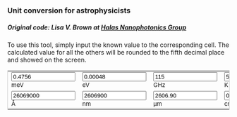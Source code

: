 ### Unit conversion for astrophysicists
##### Original code: Lisa V. Brown at [Halas Nanophotonics Group](http://halas.rice.edu/conversions)
To use this tool, simply input the known value to the corresponding cell. The calculated value for all the others will be rounded to the fifth decimal place and showed on the screen.

<table cellpadding="2" align="center" style="border-width:1px" bordercolor="#CCCCCC">
    <form name="conversion">
        <tr>
            <td>
                <span style="font-size:10pt">
                    <input name="meV" onkeyup="meVconvert()" value="0.4756"size="15">
                    </input>meV
                </span>
            </td>
<td><span style="font-size:10pt"><input name="eV" onkeyup="eVconvert()" value="0.00048" size="15"></input> eV</span></td>
<td><span style="font-size:10pt"><input name="GHz" onkeyup="GHzconvert()" value="115" size="15"></input> GHz</span></td>
<td><span style="font-size:10pt"><input name="T" onkeyup="Tconvert()" value="5.51911" size="15"></input> K</span></td>
</tr><tr>
<td><span style="font-size:10pt"><input name="A" onkeyup="angstromconvert()" value="26069000" size="15"></input> &#8491;</span></td>
<td><span style="font-size:10pt"><input name="nm" onkeyup="nmconvert()" value="2606900" size="15"></input> nm</span></td>
<td><span style="font-size:10pt"><input name="micron" onkeyup="micronconvert()" value="2606.90" size="15"></input> &#181;m</span></td>
<td><span style="font-size:10pt"><input name="cm" onkeyup="cmconvert()" value="0.26069" size="15"></input> cm</span></td>
</tr></form></table>

<script language="javascript">
c=299792458;
h=4.135667516e-15;
hc = h*c;
kB=8.6173305e-5;

function roundfive(num){
    round = (Math.round(num*100000))/100000
    return (round.toFixed(5))
}

function eVconvert(){
    with (document.conversion){
        meV.value=roundfive(eV.value*(1e3));
        T.value=roundfive(eV.value/kB);
        GHz.value=roundfive(eV.value/h*(1e-9));
        A.value=roundfive(hc/eV.value*(1e10));
        nm.value=roundfive(hc/eV.value*(1e9));
        micron.value=roundfive(hc/eV.value*(1e6));
        cm.value=roundfive(hc/eV.value*(1e2));
    }
}

function meVconvert(){
    with (document.conversion){
        eV.value=roundfive(meV.value*(1e-3));
        GHz.value=roundfive(meV.value/h*(1e-9)*(1e-3));
        T.value=roundfive(meV.value/kB*(1e-3));
        A.value=roundfive(hc/meV.value*(1e10)*(1e3));
        nm.value=roundfive(hc/meV.value*(1e9)*(1e3));
        micron.value=roundfive(hc/meV.value*(1e6)*(1e3));
        cm.value=roundfive(hc/meV.value*(1e2)*(1e3));
    }
}

function GHzconvert(){
    with (document.conversion){
        eV.value=roundfive(h*GHz.value*(1e9));
        meV.value=roundfive(h*GHz.value*(1e9)*(1e3));
        T.value=roundfive(h/kB*GHz.value*(1e9));
        A.value=roundfive(c/GHz.value*(1e-9)*(1e10));
        nm.value=roundfive(c/GHz.value*(1e-9)*(1e9));
        micron.value=roundfive(c/GHz.value*(1e-9)*(1e6));
        cm.value=roundfive(c/GHz.value*(1e-9)*(1e2));
    }
}
          
function Tconvert(){
    with (document.conversion){
        eV.value=roundfive(kB*T.value);
        meV.value=roundfive(kB*T.value*(1e3));
        GHz.value=roundfive(kB/h*T.value*(1e-9));
        A.value=roundfive(hc/kB/T.value*(1e10));
        nm.value=roundfive(hc/kB/T.value*(1e9));
        micron.value=roundfive(hc/kB/T.value*(1e6));
        cm.value=roundfive(hc/kB/T.value*(1e2));
    }
}
                    
function angstromconvert(){
    with (document.conversion){
        eV.value=roundfive(hc/A.value*(1e10));
        meV.value=roundfive(hc/A.value*(1e10)*(1e3));
        GHz.value=roundfive(c/A.value*(1e10)*(1e-9));
        T.value=roundfive(hc/kB/A.value*(1e10));
        nm.value=roundfive(A.value*(1e-1));
        micron.value=roundfive(A.value*(1e-4));
        cm.value=roundfive(A.value*(1e-8));
    }
}

function nmconvert(){
    with (document.conversion){
        eV.value=roundfive(hc/nm.value*(1e9));
        meV.value=roundfive(hc/nm.value*(1e9)*(1e3));
        GHz.value=roundfive(c/nm.value*(1e9)*(1e-9));
        T.value=roundfive(hc/kB/nm.value*(1e9));
        A.value=roundfive(nm.value*(10));
        micron.value=roundfive(nm.value*(1e-3));
        cm.value=roundfive(nm.value*(1e-7));
    }
}

function micronconvert(){
    with (document.conversion){
        eV.value=roundfive(hc/micron.value*(1e6));
        meV.value=roundfive(hc/micron.value*(1e6)*(1e3));
        GHz.value=roundfive(c/micron.value*(1e6)*(1e-9));
        T.value=roundfive(hc/kB/micron.value*(1e6));
        A.value=roundfive(micron.value*(1e4));
        nm.value=roundfive(micron.value*(1e3));
        cm.value=roundfive(micron.value*(1e-4));
    }
}
          
function cmconvert(){
    with (document.conversion){
        eV.value=roundfive(hc/cm.value*(1e2));
        meV.value=roundfive(hc/cm.value*(1e2)*(1e3));
        GHz.value=roundfive(c/cm.value*(1e2)*(1e-9));
        T.value=roundfive(hc/kB/cm.value*(1e2));
        A.value=roundfive(cm.value*(1e8));
        nm.value=roundfive(cm.value*(1e7));
        micron.value=roundfive(cm.value*(1e4));
    }
}
</script>
